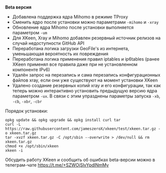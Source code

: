 **Beta версия**

- Добавлена поддержка ядра Mihomo в режиме TProxy
- Сменить ядро после установки можно параметрами `-mihomo` и `-xray`
- Обновление ядра Mihomo после установки выполняется параметром `-um`
- Для XKeen, Xray и Mihomo добавлен резервный источник релизов на случай недоступности GitHub API
- Переработана логика загрузки GeoFile's из интернета, уменьшающая вероятность их повреждения
- Переработана логика применения правил iptables и ip6tables (ранее XKeen применял все правила даже при не установленном компоненте IPv6)
- Удалён запрос на перезапись и сама перезапись конфигурационных файлов xray, если они уже существуют на момент установки XKeen
- Удалено создание резервных копий xray и его конфигурации, так как теперь можно интерактивно установить предыдущую версию ядра параметром `-ux`. В связи с этим упразднены параметры запуска `-xb`, `-cb`, `-xbr`, `-cbr`

Порядок установки:
```
opkg update && opkg upgrade && opkg install curl tar
curl -L https://raw.githubusercontent.com/jameszeroX/xkeen/test/xkeen.tar.gz -o xkeen.tar.gz
tar -xvzf xkeen.tar.gz -C /opt/sbin --overwrite > /dev/null && rm xkeen.tar.gz
chmod +x /opt/sbin/xkeen
xkeen -i
```

Обсудить работу XKeen и сообщить об ошибках beta-версии можно в телеграм-чате https://t.me/+SZWOjSlvYpdlNmMy
